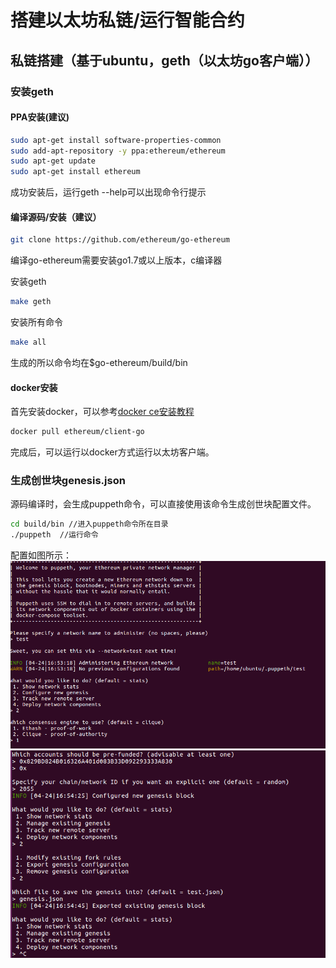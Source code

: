 # 搭建以太坊私链/运行智能合约

## 私链搭建（基于ubuntu，geth（以太坊go客户端））

### 安装geth

#### PPA安装(建议)
```bash
sudo apt-get install software-properties-common
sudo add-apt-repository -y ppa:ethereum/ethereum
sudo apt-get update
sudo apt-get install ethereum
```
成功安装后，运行geth --help可以出现命令行提示

#### 编译源码/安装（建议）
```bash
git clone https://github.com/ethereum/go-ethereum
```
编译go-ethereum需要安装go1.7或以上版本，c编译器

安装geth
```bash
make geth
```

安装所有命令
```bash
make all
```
生成的所以命令均在$go-ethereum/build/bin  

#### docker安装
首先安装docker，可以参考[docker ce安装教程](https://docs.docker.com/install/linux/docker-ce/ubuntu/)
```bash
docker pull ethereum/client-go
```

完成后，可以运行以docker方式运行以太坊客户端。

### 生成创世块genesis.json
源码编译时，会生成puppeth命令，可以直接使用该命令生成创世块配置文件。  
```bash
cd build/bin //进入puppeth命令所在目录
./puppeth  //运行命令
```
配置如图所示：
![](./images/puppeth_1.png)
![](./images/puppeth_2.png)

